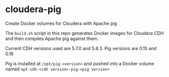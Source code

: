 # cloudera-pig
Create Docker volumes for Cloudera with Apache pig

The ``build.sh`` script in this repo generates Docker images for Cloudera CDH and then compiles Apache pig against them.

Current CDH versions used are 5.7.0 and 5.8.3. Pig versions are 0.15 and 0.16

Pig is installed at ``/opt/pig-<version>`` and pushed into a Docker volume named ``opt-cdh-<cdh version>-pig-<pig version>``
